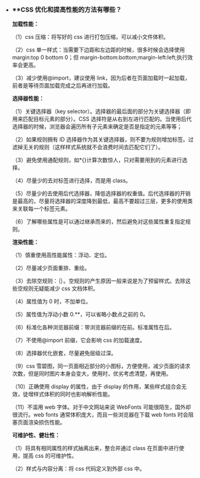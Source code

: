 - ### **CSS 优化和提高性能的方法有哪些？

  **加载性能：**
  
  （1）css 压缩：将写好的 css 进行打包压缩，可以减小文件体积。
  
  （2）css 单一样式：当需要下边距和左边距的时候，很多时候会选择使用 margin:top 0 bottom 0；但 margin-bottom:bottom;margin-left:left;执行效率会更高。
  
  （3）减少使用@import，建议使用 link，因为后者在页面加载时一起加载，前者是等待页面加载完成之后再进行加载。
  
  **选择器性能：**
  
  （1）关键选择器（key selector）。选择器的最后面的部分为关键选择器（即用来匹配目标元素的部分）。CSS 选择符是从右到左进行匹配的。当使用后代选择器的时候，浏览器会遍历所有子元素来确定是否是指定的元素等等；
  
  （2）如果规则拥有 ID 选择器作为其关键选择器，则不要为规则增加标签。过滤掉无关的规则（这样样式系统就不会浪费时间去匹配它们了）。
  
  （3）避免使用通配规则，如\*{}计算次数惊人，只对需要用到的元素进行选择。
  
  （4）尽量少的去对标签进行选择，而是用 class。
  
  （5）尽量少的去使用后代选择器，降低选择器的权重值。后代选择器的开销是最高的，尽量将选择器的深度降到最低，最高不要超过三层，更多的使用类来关联每一个标签元素。
  
  （6）了解哪些属性是可以通过继承而来的，然后避免对这些属性重复指定规则。
  
  **渲染性能：**
  
  （1）慎重使用高性能属性：浮动、定位。
  
  （2）尽量减少页面重排、重绘。
  
  （3）去除空规则：｛｝。空规则的产生原因一般来说是为了预留样式。去除这些空规则无疑能减少 css 文档体积。
  
  （4）属性值为 0 时，不加单位。
  
  （5）属性值为浮动小数 0.\*\*，可以省略小数点之前的 0。
  
  （6）标准化各种浏览器前缀：带浏览器前缀的在前。标准属性在后。
  
  （7）不使用@import 前缀，它会影响 css 的加载速度。
  
  （8）选择器优化嵌套，尽量避免层级过深。
  
  （9）css 雪碧图，同一页面相近部分的小图标，方便使用，减少页面的请求次数，但是同时图片本身会变大，使用时，优劣考虑清楚，再使用。
  
  （10）正确使用 display 的属性，由于 display 的作用，某些样式组合会无效，徒增样式体积的同时也影响解析性能。
  
  （11）不滥用 web 字体。对于中文网站来说 WebFonts 可能很陌生，国外却很流行。web fonts 通常体积庞大，而且一些浏览器在下载 web fonts 时会阻塞页面渲染损伤性能。
  
  **可维护性、健壮性：**
  
  （1）将具有相同属性的样式抽离出来，整合并通过 class 在页面中进行使用，提高 css 的可维护性。
  
  （2）样式与内容分离：将 css 代码定义到外部 css 中。

